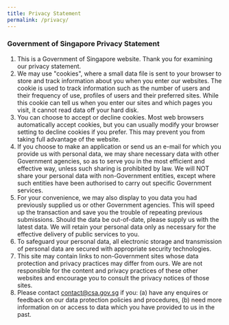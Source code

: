 ```yaml
---
title: Privacy Statement
permalink: /privacy/
---
```

### **Government of Singapore Privacy Statement**

1. This is a Government of Singapore website. Thank you for examining our privacy statement.
2. We may use "cookies", where a small data file is sent to your browser to store and track information about you when you enter our websites. The cookie is used to track information such as the number of users and their frequency of use, profiles of users and their preferred sites. While this cookie can tell us when you enter our sites and which pages you visit, it cannot read data off your hard disk.
3. You can choose to accept or decline cookies. Most web browsers automatically accept cookies, but you can usually modify your browser setting to decline cookies if you prefer. This may prevent you from taking full advantage of the website.
4. If you choose to make an application or send us an e-mail for which you provide us with personal data, we may share necessary data with other Government agencies, so as to serve you in the most efficient and effective way, unless such sharing is prohibited by law. We will NOT share your personal data with non-Government entities, except where such entities have been authorised to carry out specific Government services.
5. For your convenience, we may also display to you data you had previously supplied us or other Government agencies. This will speed up the transaction and save you the trouble of repeating previous submissions. Should the data be out-of-date, please supply us with the latest data. We will retain your personal data only as necessary for the effective delivery of public services to you.
6. To safeguard your personal data, all electronic storage and transmission of personal data are secured with appropriate security technologies.
7. This site may contain links to non-Government sites whose data protection and privacy practices may differ from ours. We are not responsible for the content and privacy practices of these other websites and encourage you to consult the privacy notices of those sites.
8. Please contact [contact@csa.gov.sg](contact@csa.gov.sg) if you: 
(a) have any enquires or feedback on our data protection policies and procedures, 
(b) need more information on or access to data which you have provided to us in the past.